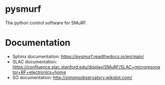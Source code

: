 # pysmurf

The python control software for SMuRF.

# Documentation

- Sphinx documentation: https://pysmurf.readthedocs.io/en/main/
- SLAC documentation: https://confluence.slac.stanford.edu/display/SMuRF/SLAC+microresonator+RF+electronics+home
- SO documentation: http://simonsobservatory.wikidot.com/
